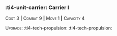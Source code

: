 ### :ti4-unit-carrier: **Carrier I**

<span style="font-variant:small-caps;">Cost</span> 3 __|__ <span style="font-variant:small-caps;">Combat</span> 9 __|__ <span style="font-variant:small-caps;">Move</span> 1 __|__ <span style="font-variant:small-caps;">Capacity</span> 4

<span style="font-variant:small-caps;">Upgrade</span>: :ti4-tech-propulsion: :ti4-tech-propulsion:
